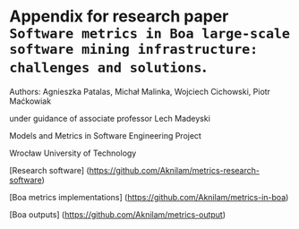 # Appendix for research paper `Software metrics in Boa large-scale software mining infrastructure: challenges and solutions`.

Authors:
Agnieszka Patalas, Michał Malinka, Wojciech Cichowski, Piotr Maćkowiak

under guidance of associate professor Lech Madeyski

Models and Metrics in Software Engineering Project

Wrocław University of Technology


[Research software] (https://github.com/Aknilam/metrics-research-software)

[Boa metrics implementations] (https://github.com/Aknilam/metrics-in-boa)

[Boa outputs] (https://github.com/Aknilam/metrics-output)
